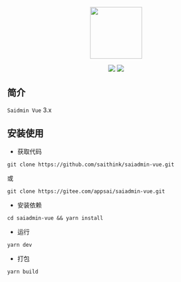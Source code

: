 <p align="center">
  <img src="https://saithink.top/images/logo.png" width="120" />
</p>
<p align="center">
  <img src="https://svg.hamm.cn/badge.svg?key=License&value=MIT" />
  <img src="https://svg.hamm.cn/badge.svg?key=Version&value=3.x" />
</p>

## 简介

`Saidmin Vue` 3.x

## 安装使用

- 获取代码

```
git clone https://github.com/saithink/saiadmin-vue.git
```

或

```
git clone https://gitee.com/appsai/saiadmin-vue.git
```

- 安装依赖

```
cd saiadmin-vue && yarn install
```

- 运行

```
yarn dev
```

- 打包

```
yarn build
```
